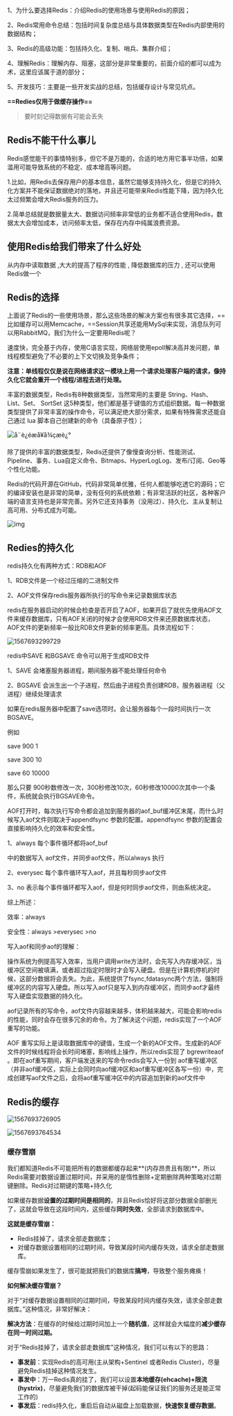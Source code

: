 1、为什么要选择Redis：介绍Redis的使用场景与使用Redis的原因；

2、Redis常用命令总结：包括时间复杂度总结与具体数据类型在Redis内部使用的数据结构；

3、Redis的高级功能：包括持久化、复制、哨兵、集群介绍；

4、理解Redis：理解内存、阻塞，这部分是非常重要的，前面介绍的都可以成为术，这里应该属于道的部分；

5、开发技巧：主要是一些开发实战的总结，包括缓存设计与常见坑点。



**==Redies仅用于做缓存操作==**

> 要时刻记得数据有可能会丢失







## Redis不能干什么事儿

Redis感觉能干的事情特别多，但它不是万能的，合适的地方用它事半功倍，如果滥用可能导致系统的不稳定、成本增高等问题。

1.比如，用Redis去保存用户的基本信息，虽然它能够支持持久化，但是它的持久化方案并不能保证数据绝对的落地，并且还可能带来Redis性能下降，因为持久化太过频繁会增大Redis服务的压力。

2.简单总结就是数据量太大、数据访问频率非常低的业务都不适合使用Redis，数据太大会增加成本，访问频率太低，保存在内存中纯属浪费资源。





## 使用Redis给我们带来了什么好处

从内存中读取数据 ,大大的提高了程序的性能 , 降低数据库的压力 , 还可以使用Redis做一个





## Redis的选择

上面说了Redis的一些使用场景，那么这些场景的解决方案也有很多其它选择，==比如缓存可以用Memcache，==Session共享还能用MySql来实现，消息队列可以用RabbitMQ，我们为什么一定要用Redis呢？

速度快，完全基于内存，使用C语言实现，网络层使用epoll解决高并发问题，单线程模型避免了不必要的上下文切换及竞争条件；

**注意：单线程仅仅是说在网络请求这一模块上用一个请求处理客户端的请求，像持久化它就会重开一个线程/进程去进行处理。**

丰富的数据类型，Redis有8种数据类型，当然常用的主要是 String、Hash、List、Set、 SortSet 这5种类型，他们都是基于键值的方式组织数据。每一种数据类型提供了非常丰富的操作命令，可以满足绝大部分需求，如果有特殊需求还能自己通过 lua 脚本自己创建新的命令（具备原子性）；

![å¨è¿éæå¥å¾çæè¿°](https://img-blog.csdnimg.cn/20181119213123717.png?x-oss-process=image/watermark,type_ZmFuZ3poZW5naGVpdGk,shadow_10,text_aHR0cHM6Ly9ibG9nLmNzZG4ubmV0L3FxXzQyODk0ODk2,size_16,color_FFFFFF,t_70)



除了提供的丰富的数据类型，Redis还提供了像慢查询分析、性能测试、Pipeline、事务、Lua自定义命令、Bitmaps、HyperLogLog、发布/订阅、Geo等个性化功能。

Redis的代码开源在GitHub，代码非常简单优雅，任何人都能够吃透它的源码；它的编译安装也是非常的简单，没有任何的系统依赖；有非常活跃的社区，各种客户端的语言支持也是非常完善。另外它还支持事务（没用过）、持久化、主从复制让高可用、分布式成为可能。

![img](https://img-blog.csdnimg.cn/20181119213141787.png?x-oss-process=image/watermark,type_ZmFuZ3poZW5naGVpdGk,shadow_10,text_aHR0cHM6Ly9ibG9nLmNzZG4ubmV0L3FxXzQyODk0ODk2,size_16,color_FFFFFF,t_70)







## Redies的持久化

redis持久化有两种方式：RDB和AOF

1、RDB文件是一个经过压缩的二进制文件

2、AOF文件保存redis服务器所执行的写命令来记录数据库状态

redis在服务器启动的时候会检查是否开启了AOF，如果开启了就优先使用AOF文件来缓存数据库，只有AOF关闭的时候才会使用RDB文件来还原数据库状态，AOF文件的更新频率一般比RDB文件更新的频率更高。具体流程如下：

![1567693299729](C:\Users\Zhangxinuser\AppData\Roaming\Typora\typora-user-images\1567693299729.png)

redis中SAVE 和BGSAVE 命令可以用于生成RDB文件

1、SAVE  会堵塞服务器进程，期间服务器不能处理任何命令

2、BGSAVE 会派生出一个子进程，然后由子进程负责创建RDB，服务器进程（父进程）继续处理请求

如果在redis服务器中配置了save选项时。会让服务器每个一段时间执行一次BGSAVE。

例如

save 900 1

save 300 10

save 60 10000

那么只要 900秒数修改一次，300秒修改10次，60秒修改10000次其中一个条件，系统就会执行BGSAVE命令。

AOF打开时，每次执行写命令都会追加到服务器的aof_buf缓冲区末尾，而什么时候写入aof文件则取决于appendfsync 参数的配置。appendfsync 参数的配置会直接影响持久化的效率和安全性。

1、always 每个事件循环都将aof_buf

中的数据写入 aof文件，并同步aof文件，所以always 执行

2、everysec 每个事件循环写入aof，并且每秒同步aof文件

3、no 表示每个事件循环都写入aof，但是何时同步aof文件，则由系统决定。

综上所述：

效率：always  

安全性：always  >everysec  >no

写入aof和同步aof的理解：

操作系统为例提高写入效率，当用户调用write方法时，会先写入内存缓冲区，当缓冲区空间被填满，或者超过指定时限时才会写入硬盘。但是在计算机停机的时候，这部分数据将会丢失。为此，系统提供了fsync,fdatasync两个方法，强制将缓冲区的内容写入硬盘。所以写入aof只是写入到内存缓冲区，而同步aof才最终写入硬盘实现数据的持久化。

aof记录所有的写命令，aof文件内容越来越多，体积越来越大，可能会影响redis的性能，同时会存在很多冗余的命令。为了解决这个问题，redis实现了一个AOF重写的功能。

AOF 重写实际上是读取数据库中的键值，生成一个新的AOF文件。生成新的AOF文件的时候线程将会长时间堵塞，影响线上操作，所以redis实现了 bgrewriteaof 。即在aof重写期间，客户端发送来的写命令redis会写入一份到 aof重写缓冲区（并非aof缓冲区，实际上会同时向aof缓冲区和aof重写缓冲区各写一份）中，完成创建写aof文件之后，会将aof重写缓冲区中的内容追加到新的aof文件中

## Redis的缓存

![1567693726905](C:\Users\Zhangxinuser\AppData\Roaming\Typora\typora-user-images\1567693726905.png)

![1567693764534](C:\Users\Zhangxinuser\AppData\Roaming\Typora\typora-user-images\1567693764534.png)



### 缓存雪崩

我们都知道Redis不可能把所有的数据都缓存起来**(内存昂贵且有限)**，所以Redis需要对数据设置过期时间，并采用的是惰性删除+定期删除两种策略对过期键删除。Redis对过期键的策略+持久化

如果缓存数据**设置的过期时间是相同的**，并且Redis恰好将这部分数据全部删光了，这就会导致在这段时间内，这些缓存**同时失效**，全部请求到数据库中。

**这就是缓存雪崩：**

- Redis挂掉了，请求全部走数据库；
- 对缓存数据设置相同的过期时间，导致某段时间内缓存失效，请求全部走数据库。

缓存雪崩如果发生了，很可能就把我们的数据库**搞垮**，导致整个服务瘫痪！



**如何解决缓存雪崩？**

对于“对缓存数据设置相同的过期时间，导致某段时间内缓存失效，请求全部走数据库。”这种情况，非常好解决：

**解决方法**：在缓存的时候给过期时间加上一个**随机值**，这样就会大幅度的**减少缓存在同一时间过期。**

对于“Redis挂掉了，请求全部走数据库”这种情况，我们可以有以下的思路：

- **事发前**：实现Redis的高可用(主从架构+Sentinel 或者Redis Cluster)，尽量避免Redis挂掉这种情况发生。
- **事发中**：万一Redis真的挂了，我们可以设置**本地缓存(ehcache)+限流(hystrix)**，尽量避免我们的数据库被干掉(起码能保证我们的服务还是能正常工作的)
- **事发后**：redis持久化，重启后自动从磁盘上加载数据，**快速恢复缓存数据**。

